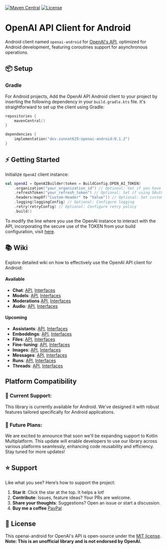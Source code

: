 
[![Maven Central](https://img.shields.io/maven-central/v/dev.sunnat629/openai-android?color=blue&label=Download)](https://central.sonatype.com/artifact/dev.sunnat629/openai-android)
[![License](https://img.shields.io/github/license/sunnat629/openai-android?color=yellow)](LICENSE)


# OpenAI API Client for Android

Android client named `openai-android` for [OpenAI's API](https://platform.openai.com/docs/api-reference), optimized for Android development, featuring coroutines support for asynchronous operations.

## 📦 Setup

### Gradle

For Android projects, Add the OpenAI API Android client to your project by inserting the following dependency in your `build.gradle.kts` file. it's straightforward to set up the client using Gradle:

```kotlin
repositories {
    mavenCentral()
}

dependencies {
    implementation("dev.sunnat629:openai-android:0.1.2")
}
```

## ⚡️ Getting Started

Initialize `OpenAI` client instance:

```kotlin
val openAI = OpenAIBuilder(token = BuildConfig.OPEN_AI_TOKEN)
    .organization("your_organization_id") // Optional: Set if you have an organization ID
    .refreshToken("your_refresh_token") // Optional: Set if using OAuth2 refresh token
    .headers(mapOf("Custom-Header" to "Value")) // Optional: Set custom headers if needed
    .logging(loggingConfig) // Optional: Configure logging
    .retry(retryConfig) // Optional: Configure retry policy
    .build()

```

To modify the line where you use the OpenAI instance to interact with the API, incorporating the secure use of the TOKEN from your build configuration, visit [here](wiki/01_GettingStarted.md).

## 📚 Wiki
Explore detailed wiki on how to effectively use the OpenAI API client for Android:

#### Available

- **Chat**: [API](wiki/Chat.md), [Interfaces](wiki/ChatInterfaces.md)
- **Models**: [API](wiki/Models.md), [Interfaces](wiki/ModelsInterfaces.md)
- **Moderations** [API](wiki/Moderations.md), [Interfaces](wiki/ModerationsInterfaces.md)
- **Audio**: [API](wiki/Audio.md), [Interfaces](wiki/AudioInterfaces.md)

#### Upcoming

- **Assistants**: [API](wiki/Assistants.md), [Interfaces](wiki/AssistantsInterfaces.md)
- **Embeddings**: [API](wiki/Embeddings.md), [Interfaces](wiki/EmbeddingsInterfaces.md)
- **Files**: [API](wiki/Files.md), [Interfaces](wiki/FilesInterfaces.md)
- **Fine-tuning**: [API](wiki/FineTuning.md), [Interfaces](wiki/FineTuningInterfaces.md)
- **Images**: [API](wiki/Images.md), [Interfaces](wiki/ImagesInterfaces.md)
- **Messages**: [API](wiki/Messages.md), [Interfaces](wiki/MessagesInterfaces.md)
- **Runs**: [API](wiki/Runs.md), [Interfaces](wiki/RunsInterfaces.md)
- **Threads**: [API](wiki/Threads.md), [Interfaces](wiki/ThreadsInterfaces.md)

## Platform Compatibility
### 📱 Current Support:
This library is currently available for Android. We've designed it with robust features tailored specifically for Android applications.

### 🚀 Future Plans:
We are excited to announce that soon we'll be expanding support to Kotlin Multiplatform. This update will enable developers to use our library across various platforms seamlessly, enhancing code reusability and efficiency. Stay tuned for more updates!


## ⭐️ Support

Like what you see? Here’s how to support the project:

1. **Star it**: Click the star at the top. It helps a lot!
2. **Contribute**: Issues, feature ideas? Your PRs are welcome.
3. **Share your thoughts**: Suggestions? Open an issue or start a discussion.
4. **Buy me a coffee** [PayPal](https://paypal.me/mohi629?country.x=AT&locale.x=en_US)


## 📄 License

This openai-android for OpenAI's API is open-source under the [MIT license](LICENSE).
**Note: This is an unofficial library and is not endorsed by OpenAI.** 
